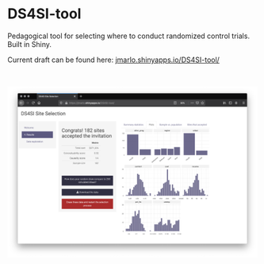 # DS4SI-tool
Pedagogical tool for selecting where to conduct randomized control trials. Built in Shiny.

Current draft can be found here: [jmarlo.shinyapps.io/DS4SI-tool/](https://jmarlo.shinyapps.io/DS4SI-tool/)

<br>

![](screenshot.png)